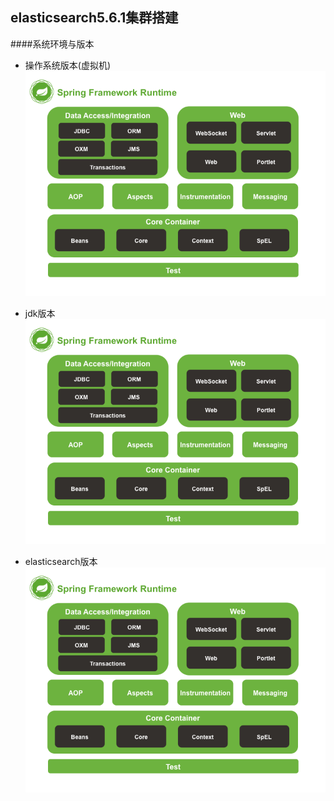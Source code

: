 ## elasticsearch5.6.1集群搭建

####系统环境与版本

- 操作系统版本(虚拟机)
![pic1](https://github.com/chlsmile/blogfile/blob/master/blogfile/spring-overview.png)

- jdk版本
![pic2](https://github.com/chlsmile/blogfile/blob/master/blogfile/spring-overview.png)

- elasticsearch版本
![pic3](https://github.com/chlsmile/blogfile/blob/master/blogfile/spring-overview.png)
